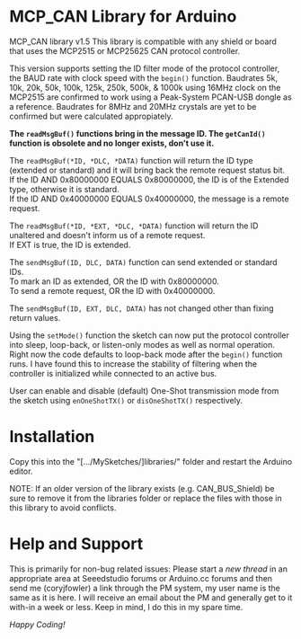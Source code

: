 MCP_CAN Library for Arduino
==============
MCP_CAN library v1.5
This library is compatible with any shield or board that uses the MCP2515 or MCP25625 CAN protocol controller.

This version supports setting the ID filter mode of the protocol controller, the BAUD rate with clock speed with the `begin()` function.  Baudrates 5k, 10k, 20k, 50k, 100k, 125k, 250k, 500k, & 1000k using 16MHz clock on the MCP2515 are confirmed to work using a Peak-System PCAN-USB dongle as a reference.  Baudrates for 8MHz and 20MHz crystals are yet to be confirmed but were calculated appropiately.

**The `readMsgBuf()` functions bring in the message ID. The `getCanId()` function is obsolete and no longer exists, don't use it.**

The `readMsgBuf(*ID, *DLC, *DATA)` function will return the ID type (extended or standard) and it will bring back the remote request status bit.  
If the ID AND 0x80000000 EQUALS 0x80000000, the ID is of the Extended type, otherwise it is standard.  
If the ID AND 0x40000000 EQUALS 0x40000000, the message is a remote request.  

The `readMsgBuf(*ID, *EXT, *DLC, *DATA)` function will return the ID unaltered and doesn't inform us of a remote request.  
If EXT is true, the ID is extended.  
  
The `sendMsgBuf(ID, DLC, DATA)` function can send extended or standard IDs.  
To mark an ID as extended, OR the ID with 0x80000000.    
To send a remote request, OR the ID with 0x40000000.  
  
The `sendMsgBuf(ID, EXT, DLC, DATA)` has not changed other than fixing return values.  

Using the `setMode()` function the sketch can now put the protocol controller into sleep, loop-back, or listen-only modes as well as normal operation.  Right now the code defaults to loop-back mode after the `begin()` function runs.  I have found this to increase the stability of filtering when the controller is initialized while connected to an active bus.

User can enable and disable (default) One-Shot transmission mode from the sketch using `enOneShotTX()` or `disOneShotTX()` respectively.

Installation
==============
Copy this into the "[.../MySketches/]libraries/" folder and restart the Arduino editor.

NOTE: If an older version of the library exists (e.g. CAN_BUS_Shield) be sure to remove it from the libraries folder or replace the files with those in this library to avoid conflicts.


Help and Support
==============
This is primarily for non-bug related issues: Please start a *new thread* in an appropriate area at Seeedstudio forums or Arduino.cc forums and then send me (coryjfowler) a link through the PM system, my user name is the same as it is here.  I will receive an email about the PM and generally get to it with-in a week or less.  Keep in mind, I do this in my spare time.


*Happy Coding!*
